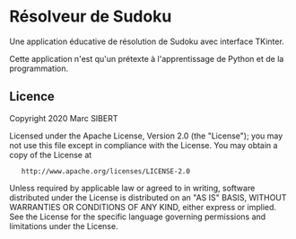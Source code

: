 # Résolveur de Sudoku
 Une application éducative de résolution de Sudoku avec interface TKinter.
 
 Cette application n'est qu'un prétexte à l'apprentissage de Python et de la programmation.
 
## Licence
Copyright 2020 Marc SIBERT

   Licensed under the Apache License, Version 2.0 (the "License");
   you may not use this file except in compliance with the License.
   You may obtain a copy of the License at

       http://www.apache.org/licenses/LICENSE-2.0

   Unless required by applicable law or agreed to in writing, software
   distributed under the License is distributed on an "AS IS" BASIS,
   WITHOUT WARRANTIES OR CONDITIONS OF ANY KIND, either express or implied.
   See the License for the specific language governing permissions and
   limitations under the License.
